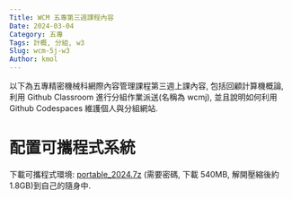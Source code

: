 ```yaml
---
Title: WCM 五專第三週課程內容
Date: 2024-03-04
Category: 五專
Tags: 計概, 分組, w3
Slug: wcm-5j-w3
Author: kmol
---
```


以下為五專精密機械科網際內容管理課程第三週上課內容, 包括回顧計算機概論, 利用 Github Classroom 進行分組作業派送(名稱為 wcmj), 並且說明如何利用 Github Codespaces 維護個人與分組網站.

<!-- PELICAN_END_SUMMARY -->

# 配置可攜程式系統
下載可攜程式環境: [portable_2024.7z](http://229.cycu.org/portable_2024.7z) (需要密碼, 下載 540MB, 解開壓縮後約 1.8GB)到自己的隨身中.